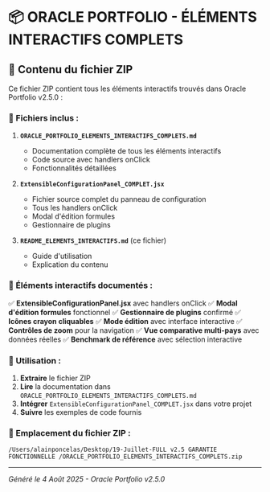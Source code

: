 # 📦 ORACLE PORTFOLIO - ÉLÉMENTS INTERACTIFS COMPLETS

## 🎯 Contenu du fichier ZIP

Ce fichier ZIP contient tous les éléments interactifs trouvés dans Oracle Portfolio v2.5.0 :

### 📄 Fichiers inclus :

1. **`ORACLE_PORTFOLIO_ELEMENTS_INTERACTIFS_COMPLETS.md`**
   - Documentation complète de tous les éléments interactifs
   - Code source avec handlers onClick
   - Fonctionnalités détaillées

2. **`ExtensibleConfigurationPanel_COMPLET.jsx`**
   - Fichier source complet du panneau de configuration
   - Tous les handlers onClick
   - Modal d'édition formules
   - Gestionnaire de plugins

3. **`README_ELEMENTS_INTERACTIFS.md`** (ce fichier)
   - Guide d'utilisation
   - Explication du contenu

### 🎨 Éléments interactifs documentés :

✅ **ExtensibleConfigurationPanel.jsx** avec handlers onClick
✅ **Modal d'édition formules** fonctionnel
✅ **Gestionnaire de plugins** confirmé
✅ **Icônes crayon cliquables**
✅ **Mode édition** avec interface interactive
✅ **Contrôles de zoom** pour la navigation
✅ **Vue comparative multi-pays** avec données réelles
✅ **Benchmark de référence** avec sélection interactive

### 🚀 Utilisation :

1. **Extraire** le fichier ZIP
2. **Lire** la documentation dans `ORACLE_PORTFOLIO_ELEMENTS_INTERACTIFS_COMPLETS.md`
3. **Intégrer** `ExtensibleConfigurationPanel_COMPLET.jsx` dans votre projet
4. **Suivre** les exemples de code fournis

### 📍 Emplacement du fichier ZIP :
`/Users/alainponcelas/Desktop/19-Juillet-FULL v2.5 GARANTIE FONCTIONNELLE /ORACLE_PORTFOLIO_ELEMENTS_INTERACTIFS_COMPLETS.zip`

---
*Généré le 4 Août 2025 - Oracle Portfolio v2.5.0* 